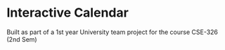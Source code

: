 # Interactive Calendar
Built as part of a 1st year University team project for the course CSE-326 (2nd Sem)
